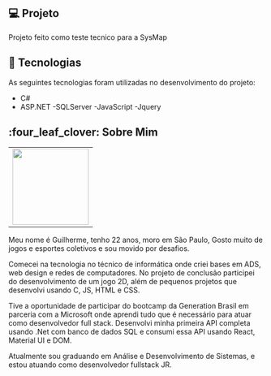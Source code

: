 ## :computer: Projeto
Projeto feito como teste tecnico para a SysMap 

## :rocket: Tecnologias

As seguintes tecnologias foram utilizadas no desenvolvimento do projeto:

- C#
- ASP.NET
-SQLServer
-JavaScript
-Jquery


<section class="devs">
  <h2>:four_leaf_clover: Sobre Mim </h2>

<table>
    <td align=”center”>
        <a href="https://www.linkedin.com/in/guilherme-grillo/">
            <img src="https://i.imgur.com/V7YNBNh.jpg"  width="150px">
        </a>
    </td> 
</table>
</section>
Meu nome é Guilherme, tenho 22 anos, moro em São Paulo, Gosto muito de jogos e esportes coletivos e sou movido por desafios.

Comecei na tecnologia no técnico de informática onde criei bases em ADS, web design e redes de computadores. No projeto de conclusão participei do desenvolvimento de um jogo 2D, além de pequenos projetos que desenvolvi usando C, JS, HTML e CSS.

Tive a oportunidade de participar do bootcamp da Generation Brasil em parceria com a Microsoft onde aprendi tudo que é necessário para atuar como desenvolvedor full stack. Desenvolvi minha primeira API completa usando .Net com banco de dados SQL e consumi essa API usando React, Material UI e DOM.

Atualmente sou graduando em Análise e Desenvolvimento de Sistemas, e estou atuando como desenvolvedor fullstack JR.

